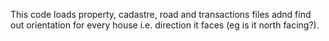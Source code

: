 This code loads property, cadastre, road and transactions files adnd find out orientation for every house i.e. direction it faces (eg is it north facing?).

